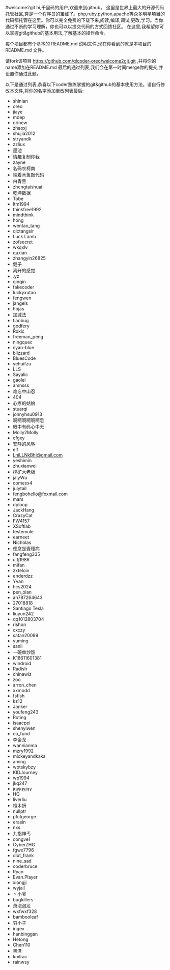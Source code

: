 #welcome2git
hi,千里码的用户,欢迎来到github。
这里是世界上最大的开源代码托管社区,算是一个程序员的宝藏了。php,ruby,python,apache等众多明星项目的代码都托管在这里。你可以完全免费的下载下来,阅读,编译,调试,更改,学习。当你通过不断的学习理解，你也可以以提交代码的方式回馈社区。
在这里,我希望你可以掌握git&github的基本用法,了解基本的操作命令。

每个项目都有个基本的 README.md 说明文件,现在你看到的就是本项目的 README.md 文件。

请fork该项目 https://github.com/qlcoder-oreo/welcome2git.git ,并将你的name添加在README.md 最后的通过列表,我们会在第一时间merge你的提交,并设置你通过此题。

以下是通过列表,恭喜以下coder熟练掌握的git&github的基本使用方法。请自行修改本文件,将你的名字添加至改列表最后:

* shinian
* oreo
* jiaye
* mdep
* orinew
* zhaoxj
* shujia2012
* stryandk
* zzliux
* 墨池
* 情趣复制你我
* zayne
* 名码农柯南
* 端着木鱼敲代码
* 白青黑
* zhengtaishuai
* 乾坤数据
* Tobe
* ltm1994
* thinkfree1992
* mindthink
* hong
* wentao_tang
* qlctangsir
* Luck Lamb
* zofsecret
* wkqxlv
* quxian
* zhangyin26825
* 健子
* 离开的感觉
* .yz
* qinqin
* fakecoder
* luckyxutao
* fengwen
* jangels
* hojas
* 加减法
* tiaobug
* godfery
* Rokic
* freeman_peng
* ningquec
* cyan-blue
* blizzard
* BluesCode
* yehuifzu
* LLS
* Sayalic
* gaolei
* amnsss
* 难忘中山忍
* 404
* 心疼的姑娘
* stuarqi
* jonnyhsu0913
* 啊啊啊啊啊啊皂
* 眼中有码心中无
* Molly2Molly
* cfgxy
* 安静的风筝
* elf
* LniLLNkBhl@gmail.com
* yeshimin
* zhuxiaowei
* 挖矿大老板
* jalyWu
* comesx4
* julytail
* fengbohello@foxmail.com
* mars
* dploop
* JackHang
* CrazyCat
* FW4157
* XSoftlab
* testemule
* earneet
* Nicholas
* 偲念是壹種病
* fangfeng335
* ujfj1986
* mifan
* zxteloiv
* enderdzz
* Yvan
* hcs2024
* pen_xian
* ah787264643
* 27018818
* Santiago Tesla
* liuyun242
* qq1012803704
* rishon
* cxczy
* satan20099
* yuming
* sanli
* 一碗单炒饭
* K18611601381
* windroid
* Radish
* chinawiz
* zoo
* arron_chen
* xxmodd
* fsfish
* kz12
* Janker
* youfeng243
* Roting
* isaacpei
* shenyiwen
* co_fund
* 李金龙
* wannianma
* mzry1992
* mickeyandkaka
* aming
* wptskybzy
* KIDJourney
* wp1994
* jkq247
* jqyjqyjqy
* HQ
* liverliu
* 檀木妍
* nullptr
* pfctgeorge
* erasin
* nxs
* 九指神丐
* congve1
* CyberZHG
* fgwx7796
* dlut_frank
* nine_sad
* coderbruce
* Ryan
* Evan.Player
* xiongji
* wyjail
* 丶小爷
* bugkillers
* 萧泡泡龙
* wxfwxf328
* bambooleaf
* 穷小子
* ingex
* hanbinggan
* Hetong
* Chen110
* 黑泽
* kmlrac
* rainwsy
